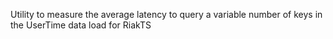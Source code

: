 Utility to measure the average latency to query a variable number of keys in the UserTime data load for RiakTS